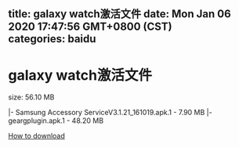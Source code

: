 
title: galaxy watch激活文件
date: Mon Jan 06 2020 17:47:56 GMT+0800 (CST)    
categories: baidu
---

# galaxy watch激活文件
size: 56.10 MB
 
 
|- Samsung Accessory ServiceV3.1.21_161019.apk.1 - 7.90 MB
|- geargplugin.apk.1 - 48.20 MB

[How to download](https://bpcam.bemobtrk.com/go/2ceec3aa-1ca2-46d6-b9ff-aaa5c184517c?jno=731)